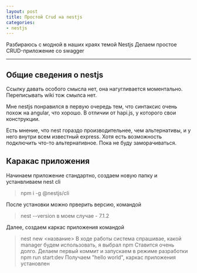 ```yaml
---
layout: post
title: Простой Crud на nestjs
categories: 
- nestjs
---
```


Разбираюсь с модной в наших краях темой Nestjs
Делаем простое CRUD-приложение со swagger

---
## Общие сведения о nestjs

Ссылку давать особого смысла нет, она нагугливается моментально. 
Переписывать wiki тож смылса нет.

Мне nestjs понравился в первую очередь тем, что синтаксис очень похож на angular, что хорошо. В отличии от hapi.js,
у которого свои конструкции.

Есть мнение, что nest гораздо производительнее, чем альтернативы, и у него внутри всем известный express.
Хотя есть возможность подключить что-то альтернативное. Пока не буду заморачиваться.

## Каракас приложения

Начинаем приложение стандартно, создаем новую папку и устанвливаем nest cli
>npm i -g @nestjs/cli

После установки можно прверить версию, командой 
>nest --version   в моем случае - 7.1.2 

Далее, создаем каркас приложения командой
>nest new <название> 
В ходе работы система спрашивае, какой manager будем использовать, я выбрал npm
Ставится очень долго. 
Делаем первый коммит и запускаем в режиме разработки npm run start:dev
Получаем "hello world", каркас приложения установлен

